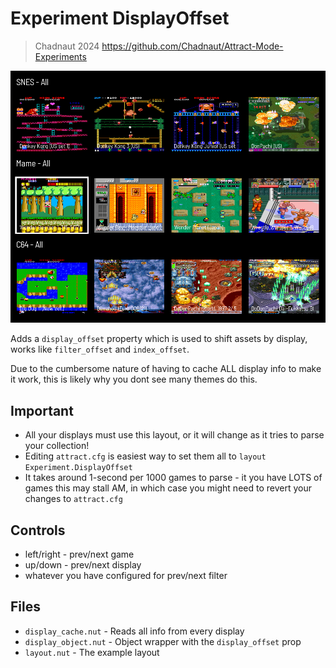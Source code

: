 # Experiment DisplayOffset

> Chadnaut 2024
> https://github.com/Chadnaut/Attract-Mode-Experiments

![Example](example.png)

Adds a `display_offset` property which is used to shift assets by display, works like `filter_offset` and `index_offset`.

Due to the cumbersome nature of having to cache ALL display info to make it work, this is likely why you dont see many themes do this.

## Important

- All your displays must use this layout, or it will change as it tries to parse your collection!
- Editing `attract.cfg` is easiest way to set them all to `layout Experiment.DisplayOffset`
- It takes around 1-second per 1000 games to parse - it you have LOTS of games this may stall AM, in which case you might need to revert your changes to `attract.cfg`

## Controls

- left/right - prev/next game
- up/down - prev/next display
- whatever you have configured for prev/next filter

## Files

- `display_cache.nut` - Reads all info from every display
- `display_object.nut` - Object wrapper with the `display_offset` prop
- `layout.nut` - The example layout

